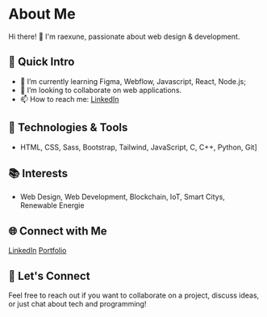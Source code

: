# About Me

Hi there! 👋 I'm raexune, passionate about web design & development.

## 🚀 Quick Intro

- 🌱 I’m currently learning Figma, Webflow, Javascript, React, Node.js;
- 👯 I’m looking to collaborate on web applications.
- 📫 How to reach me: [LinkedIn](https://www.linkedin.com/in/ramona-fuchs/)

## 🔧 Technologies & Tools

- HTML, CSS, Sass, Bootstrap, Tailwind, JavaScript, C, C++, Python, Git]

## 📚 Interests

- Web Design, Web Development, Blockchain, IoT, Smart Citys, Renewable Energie

## 🌐 Connect with Me
                    
  [LinkedIn](https://www.linkedin.com/in/ramona-fuchs/)
  [Portfolio](https://portfolio-a64586.webflow.io/)
    

## 🤝 Let's Connect

Feel free to reach out if you want to collaborate on a project, discuss ideas, or just chat about tech and programming!


